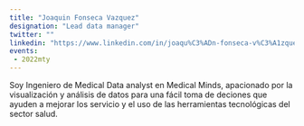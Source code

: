 ```yaml
---
title: "Joaquin Fonseca Vazquez"
designation: "Lead data manager"
twitter: ""
linkedin: "https://www.linkedin.com/in/joaqu%C3%ADn-fonseca-v%C3%A1zquez-21b02410a"
events:
 - 2022mty
---
```


Soy Ingeniero de Medical Data analyst en Medical Minds, apacionado por la visualización y análisis de datos para una fácil toma de deciones que ayuden a mejorar los servicio y el uso de las herramientas tecnológicas del sector salud.
